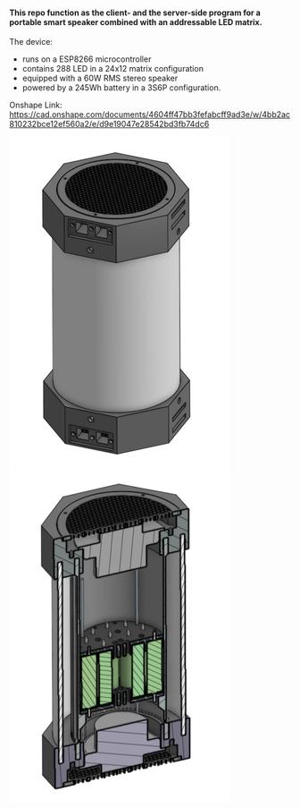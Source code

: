 #### This repo function as the client- and the server-side program for a portable smart speaker combined with an addressable LED matrix.

The device:

- runs on a ESP8266 microcontroller
- contains 288 LED in a 24x12 matrix configuration
- equipped with a 60W RMS stereo speaker
- powered by a 245Wh battery in a 3S6P configuration.

Onshape Link: https://cad.onshape.com/documents/4604ff47bb3fefabcff9ad3e/w/4bb2ac810232bce12ef560a2/e/d9e19047e28542bd3fb74dc6

![VibePipe](https://github.com/extra-salty/VibePipe/blob/main/pictures/VibePipe.PNG)![VibePipe_section](https://github.com/extra-salty/VibePipe/blob/main/pictures/VibePipe_section.png)
